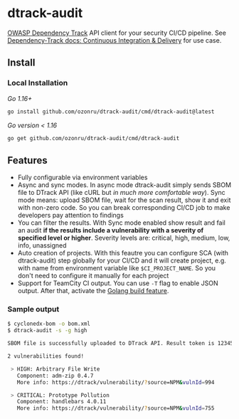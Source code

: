 # dtrack-audit
[OWASP Dependency Track](https://dependencytrack.org) API client for your security CI/CD pipeline. See [Dependency-Track docs: Continuous Integration & Delivery](https://docs.dependencytrack.org/usage/cicd/) for use case.

## Install

### Local Installation

*Go 1.16+*
```bash
go install github.com/ozonru/dtrack-audit/cmd/dtrack-audit@latest
```

*Go version < 1.16*
```bash
go get github.com/ozonru/dtrack-audit/cmd/dtrack-audit
```

## Features

* Fully configurable via environment variables
* Async and sync modes. In async mode dtrack-audit simply sends SBOM file to DTrack API (like cURL but *in much more comfortable way*). Sync mode means: upload SBOM file, wait for the scan result, show it and exit with non-zero code. So you can break corresponding CI/CD job to make developers pay attention to findings
* You can filter the results. With Sync mode enabled show result and fail an audit **if the results include a vulnerability with a severity of specified level or higher**. Severity levels are: critical, high, medium, low, info, unassigned
* Auto creation of projects. With this feautre you can configure SCA (with dtrack-audit) step globally for your CI/CD and it will create project, e.g. with name from environment variable like `$CI_PROJECT_NAME`. So you don't need to configure it manually for each project
* Support for TeamCity CI output. You can use `-T` flag to enable JSON output. After that, activate the [Golang build feature](https://www.jetbrains.com/help/teamcity/golang.html).

### Sample output

```bash
$ cyclonedx-bom -o bom.xml
$ dtrack-audit -s -g high

SBOM file is successfully uploaded to DTrack API. Result token is 12345f5e-4ccb-45fe-b8fd-1234a8bf0081

2 vulnerabilities found!

 > HIGH: Arbitrary File Write
   Component: adm-zip 0.4.7
   More info: https://dtrack/vulnerability/?source=NPM&vulnId=994

 > CRITICAL: Prototype Pollution
   Component: handlebars 4.0.11
   More info: https://dtrack/vulnerability/?source=NPM&vulnId=755
```
